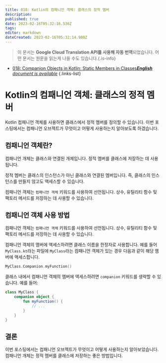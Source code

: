```yaml
---
title: 018: Kotlin의 컴패니언 객체: 클래스의 정적 멤버
description: 
published: true
date: 2023-02-16T05:32:16.536Z
tags: 
editor: markdown
dateCreated: 2023-02-16T05:32:14.980Z
---
```


> 이 문서는 **Google Cloud Translation API를 사용해 자동 번역**되었습니다.
어떤 문서는 원문을 읽는게 나을 수도 있습니다.{.is-info}



- [018: Companion Objects in Kotlin: Static Members in Classes***English** document is available*](/en/Knowledge-base/Kotlin/Learning/018-companion-objects-in-kotlin-static-members-in-classes)
{.links-list}


# Kotlin의 컴패니언 객체: 클래스의 정적 멤버

Kotlin 컴패니언 객체를 사용하면 클래스에서 정적 멤버를 정의할 수 있습니다. 이번 포스팅에서는 컴패니언 오브젝트가 무엇이고 어떻게 사용하는지 알아보도록 하겠습니다.

## 컴패니언 객체란?

 컴패니언 개체는 클래스와 연결된 개체입니다. 정적 멤버를 클래스에 저장하는 데 사용됩니다.

정적 멤버는 클래스의 인스턴스가 아닌 클래스와 연결된 멤버입니다. 즉, 클래스의 인스턴스를 만들지 않고도 액세스할 수 있습니다.

 컴패니언 객체는 `컴패니언 객체` 키워드를 사용하여 선언됩니다. 상수, 유틸리티 함수 및 팩토리 메서드를 저장하는 데 사용할 수 있습니다.

## 컴패니언 객체 사용 방법

컴패니언 객체는 `컴패니언 객체` 키워드를 사용하여 선언됩니다. 상수, 유틸리티 함수 및 팩토리 메서드를 저장하는 데 사용할 수 있습니다.

컴패니언 객체의 멤버에 액세스하려면 클래스 이름을 한정자로 사용합니다. 예를 들어 `MyClass.kt`라는 파일에 `MyClass`라는 컴패니언 객체가 있는 경우 다음과 같이 해당 멤버에 액세스합니다.

```kotlin
MyClass.Companion.myFunction()
```

클래스 내에서 컴패니언 객체의 멤버에 액세스하려면 `companion` 키워드를 생략할 수 있습니다. 예를 들어:

```kotlin
class MyClass {
    companion object {
        fun myFunction() {
            // ...
        }
    }
}
```

## 결론

이번 포스팅에서는 컴패니언 오브젝트가 무엇이고 어떻게 사용하는지 알아보았습니다. 컴패니언 개체는 정적 멤버를 클래스에 저장하는 좋은 방법입니다.